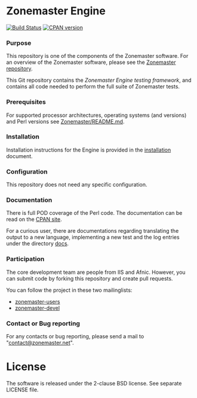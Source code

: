 Zonemaster Engine
=================
[![Build Status](https://travis-ci.org/dotse/zonemaster-engine.svg?branch=master)](https://travis-ci.org/dotse/zonemaster-engine)
[![CPAN version](https://badge.fury.io/pl/Zonemaster.svg)](https://metacpan.org/pod/Zonemaster)

### Purpose

This repository is one of the components of the Zonemaster software. For an
overview of the Zonemaster software, please see the
[Zonemaster repository](https://github.com/dotse/zonemaster).

This Git repository contains the *Zonemaster Engine testing framework*,
and contains all code needed to perform the full suite of Zonemaster
tests.

### Prerequisites

For supported processor architectures, operating systems (and versions) 
and Perl versions see 
[Zonemaster/README.md](https://github.com/dotse/zonemaster/blob/master/README.md).


### Installation

Installation instructions for the Engine is provided in the
[installation](docs/installation.md) document.

### Configuration 

This repository does not need any specific configuration.

### Documentation

There is full POD coverage of the Perl code. The documentation can be
read on the [CPAN site](https://metacpan.org/pod/Zonemaster-Engine).

For a curious user, there are documentations regarding translating the output to
a new language, implementing a new test and the log entries under the directory
[docs](docs/). 

### Participation

The core development team are people from IIS and Afnic. However, you
can submit code by forking this repository and create pull requests.

You can follow the project in these two mailinglists:

 * [zonemaster-users](http://lists.iis.se/cgi-bin/mailman/listinfo/zonemaster-users)
 * [zonemaster-devel](http://lists.iis.se/cgi-bin/mailman/listinfo/zonemaster-devel)

### Contact or Bug reporting

For any contacts or bug reporting, please send a mail to
"contact@zonemaster.net".



License
=======

The software is released under the 2-clause BSD license. See separate LICENSE file.

